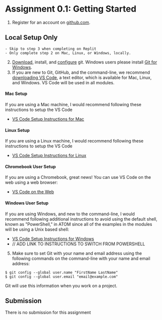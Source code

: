 # Assignment 0.1: Getting Started

1. Register for an account on [github.com](https://github.com/).

  ## Local Setup Only 
	- Skip to step 3 when completing on Replit
 	- Only complete step 2 on Mac, Linux, or Windows, locally.
2. [Download](https://git-scm.com/downloads), install, and [configure](https://git-scm.com/book/en/v2/Getting-Started-First-Time-Git-Setup) git. Windows users please install [Git for Windows](https://gitforwindows.org/).
3. If you are new to Git, GitHub, and the command-line, we recommend [downloading VS Code](https://code.visualstudio.com), a text editor, which is available for Mac, Linux, and Windows. VS Code will be used in all modules.

#### Mac Setup
If you are using a Mac machine, I would recommend following these instructions to setup the VS Code
- [VS Code Setup Instructions for Mac](https://code.visualstudio.com/docs/setup/mac)

#### Linux Setup
If you are using a Linux machine, I would recommend following these instructions to setup the VS Code
- [VS Code Setup Instructions for Linux](https://code.visualstudio.com/docs/setup/linux)

#### Chromebook User Setup
If you are using a Chromebook, great news! You can use VS Code on the web using a web browser:
- [VS Code on the Web](https://vscode.dev/)

#### Windows User Setup
If you are using Windows, and new to the command-line, I would recommend following additional instructions to avoid using the default shell, known as "PowerShell," in ATOM since all of the examples in the modules will be using a Unix based shell:
- [VS Code Setup Instructions for Windows](https://code.visualstudio.com/docs/setup/windows)
- // ADD LINK TO INSTRUCTIONS TO SWITCH FROM POWERSHELL

5. Make sure to set Git with your name and email address using the following commands on the command-line with your name and email address:
```
$ git config --global user.name "FirstName LastName"
$ git config --global user.email "email@example.com"
```
Git will use this information when you work on a project.

## Submission
There is no submission for this assignment
